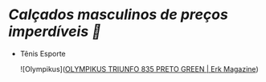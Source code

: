 # _Calçados masculinos de preços imperdíveis :shopping_cart:_

- Tênis Esporte

   ![Olympikus]([OLYMPIKUS TRIUNFO 835 PRETO GREEN | Erk Magazine](https://www.erkmagazine.com.br/produto/379244/olympikustriunfo-835-preto-green))

  ​

